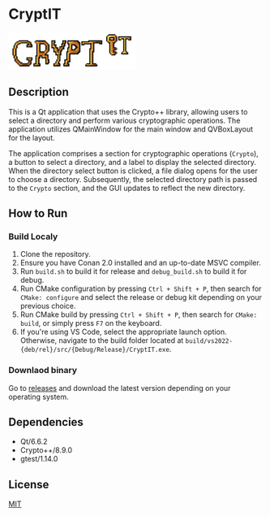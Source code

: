 # CryptIT

<img src="src/assets/logo_big.png" width="50%">

## Description

This is a Qt application that uses the Crypto++ library, allowing users to select a directory and perform various cryptographic operations. The application utilizes QMainWindow for the main window and QVBoxLayout for the layout.

The application comprises a section for cryptographic operations (`Crypto`), a button to select a directory, and a label to display the selected directory. When the directory select button is clicked, a file dialog opens for the user to choose a directory. Subsequently, the selected directory path is passed to the `Crypto` section, and the GUI updates to reflect the new directory.

## How to Run

### Build Localy
1. Clone the repository.
2. Ensure you have Conan 2.0 installed and an up-to-date MSVC compiler.
3. Run `build.sh` to build it for release and `debug_build.sh` to build it for debug.
4. Run CMake configuration by pressing `Ctrl + Shift + P`, then search for `CMake: configure` and select the release or debug kit depending on your previous choice.
5. Run CMake build by pressing `Ctrl + Shift + P`, then search for `CMake: build`, or simply press `F7` on the keyboard.
6. If you're using VS Code, select the appropriate launch option. Otherwise, navigate to the build folder located at `build/vs2022-{deb/rel}/src/{Debug/Release}/CryptIT.exe`.

### Downlaod binary
Go to [releases](https://github.com/Forsrobin/CryptIT/releases) and download the latest version depending on your operating system.

## Dependencies

- Qt/6.6.2
- Crypto++/8.9.0
- gtest/1.14.0

## License

[MIT](LICENSE)
